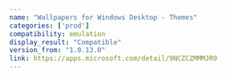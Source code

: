 ```yaml
---
name: "Wallpapers for Windows Desktop - Themes"
categories: ['prod']
compatibility: emulation
display_result: "Compatible"
version_from: "1.0.13.0"
link: https://apps.microsoft.com/detail/9NCZCZMMMJR9
---
```

